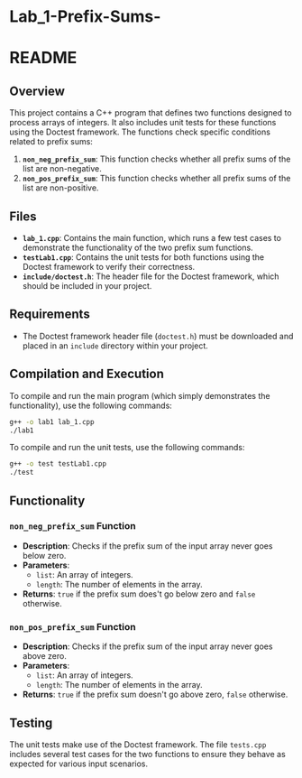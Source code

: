 # Lab_1-Prefix-Sums-

# README

## Overview

This project contains a C++ program that defines two functions designed to process arrays of integers. It also includes unit tests for these functions using the Doctest framework. The functions check specific conditions related to prefix sums:

1. **`non_neg_prefix_sum`**: This function checks whether all prefix sums of the list are non-negative.
2. **`non_pos_prefix_sum`**: This function checks whether all prefix sums of the list are non-positive.

## Files

- **`lab_1.cpp`**: Contains the main function, which runs a few test cases to demonstrate the functionality of the two prefix sum functions.
- **`testLab1.cpp`**: Contains the unit tests for both functions using the Doctest framework to verify their correctness.
- **`include/doctest.h`**: The header file for the Doctest framework, which should be included in your project.

## Requirements

- The Doctest framework header file (`doctest.h`) must be downloaded and placed in an `include` directory within your project.

## Compilation and Execution

To compile and run the main program (which simply demonstrates the functionality), use the following commands:

```bash
g++ -o lab1 lab_1.cpp
./lab1
```

To compile and run the unit tests, use the following commands:

```bash
g++ -o test testLab1.cpp
./test
```

## Functionality

### `non_neg_prefix_sum` Function

- **Description**: Checks if the prefix sum of the input array never goes below zero.
- **Parameters**:
  - `list`: An array of integers.
  - `length`: The number of elements in the array.
- **Returns**: `true` if the prefix sum does't go below zero and  `false` otherwise.

### `non_pos_prefix_sum` Function

- **Description**: Checks if the prefix sum of the input array never goes above zero.
- **Parameters**:
  - `list`: An array of integers.
  - `length`: The number of elements in the array.
- **Returns**: `true` if the prefix sum doesn't go above zero, `false` otherwise.

## Testing

The unit tests make use of the Doctest framework. The file `tests.cpp` includes several test cases for the two functions to ensure they behave as expected for various input scenarios.

